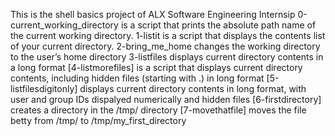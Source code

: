 This is the shell basics project of ALX Software Engineering Internsip
0-current_working_directory is a script that prints the absolute path name of the current working directory.
1-listit is a script that displays the contents list of your current directory.
2-bring_me_home changes the working directory to the user’s home directory
3-listfiles displays current directory contents in a long format
[4-listmorefiles] is a script that displays current directory contents, including hidden files (starting with .) in long format
[5-listfilesdigitonly] displays current directory contents in long format, with user and group IDs dispalyed numerically and hidden files
[6-firstdirectory] creates a directory in the /tmp/ directory
[7-movethatfile] moves the file betty from /tmp/ to /tmp/my_first_directory
